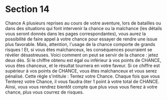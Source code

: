 # Section 14

Chance
A plusieurs reprises au cours de votre aventure, lors de batailles ou dans des situations qui font intervenir la chance ou la malchance (les détails vous seront donnés dans les pages correspondantes), vous aurez la possibilité de faire appel à votre
chance pour essayer de rendre une issue plus favorable. Mais, attention, l'usage de la chance comporte de grands risques ! Et, si vous êtes malchanceux, les conséquences pourraient se révéler désastreuses.
Voici comment on peut se servir de la chance : jetez deux dés. Si le chiffre obtenu est égal ou inférieur à vos points de CHANCE, vous êtes chanceux, et le résultat tournera en votre faveur. Si ce chiffre est supérieur à vos points de CHANCE, vous êtes malchanceux et vous serez pénalisé.
Cette règle s'intitule : Tentez votre Chance.
Chaque fois que vous Tenterez votre Chance, il vous faudra ôter 1 point à votre total de CHANCE. Ainsi, vous vous rendrez bientôt compte que plus vous vous fierez à votre chance, plus vous courrez de risques.